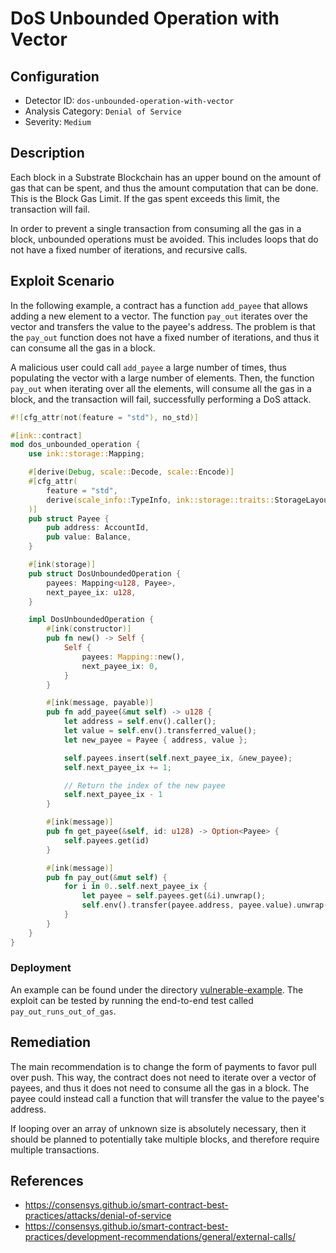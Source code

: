 # DoS Unbounded Operation with Vector
## Configuration
- Detector ID: `dos-unbounded-operation-with-vector`
- Analysis Category: `Denial of Service`
- Severity: `Medium`

## Description
Each block in a Substrate Blockchain has an upper bound on the amount of gas 
that can be spent, and thus the amount computation that can be done. This is 
the Block Gas Limit. If the gas spent exceeds this limit, the transaction 
will fail.

In order to prevent a single transaction from consuming all the gas in a block,
unbounded operations must be avoided. This includes loops that do not have a 
fixed number of iterations, and recursive calls.
## Exploit Scenario
In the following example, a contract has a function `add_payee` that allows 
adding a new element to a vector. The function `pay_out` iterates over the 
vector and transfers the value to the payee's address. The problem is that 
the `pay_out` function does not have a fixed number of iterations, and thus 
it can consume all the gas in a block.

A malicious user could call `add_payee` a large number of times, thus 
populating the vector with a large number of elements. Then, the function 
`pay_out` when iterating over all the elements, will consume all the gas in 
a block, and the transaction will fail, successfully performing a DoS attack.

```rust
#![cfg_attr(not(feature = "std"), no_std)]

#[ink::contract]
mod dos_unbounded_operation {
    use ink::storage::Mapping;

    #[derive(Debug, scale::Decode, scale::Encode)]
    #[cfg_attr(
        feature = "std",
        derive(scale_info::TypeInfo, ink::storage::traits::StorageLayout)
    )]
    pub struct Payee {
        pub address: AccountId,
        pub value: Balance,
    }

    #[ink(storage)]
    pub struct DosUnboundedOperation {
        payees: Mapping<u128, Payee>,
        next_payee_ix: u128,
    }

    impl DosUnboundedOperation {
        #[ink(constructor)]
        pub fn new() -> Self {
            Self {
                payees: Mapping::new(),
                next_payee_ix: 0,
            }
        }

        #[ink(message, payable)]
        pub fn add_payee(&mut self) -> u128 {
            let address = self.env().caller();
            let value = self.env().transferred_value();
            let new_payee = Payee { address, value };

            self.payees.insert(self.next_payee_ix, &new_payee);
            self.next_payee_ix += 1;

            // Return the index of the new payee
            self.next_payee_ix - 1
        }

        #[ink(message)]
        pub fn get_payee(&self, id: u128) -> Option<Payee> {
            self.payees.get(id)
        }

        #[ink(message)]
        pub fn pay_out(&mut self) {
            for i in 0..self.next_payee_ix {
                let payee = self.payees.get(&i).unwrap();
                self.env().transfer(payee.address, payee.value).unwrap();
            }
        }
    }
}
```

### Deployment
An example can be found under the directory 
[vulnerable-example](./vulnerable-example). The exploit can be tested by
running the end-to-end test called `pay_out_runs_out_of_gas`.

## Remediation
The main recommendation is to change the form of payments to favor pull over 
push. This way, the contract does not need to iterate over a vector of payees,
and thus it does not need to consume all the gas in a block. The payee could 
instead call a function that will transfer the value to the payee's address.

If looping over an array of unknown size is absolutely necessary, then it 
should be planned to potentially take multiple blocks, and therefore require
multiple transactions.

## References
- https://consensys.github.io/smart-contract-best-practices/attacks/denial-of-service
- https://consensys.github.io/smart-contract-best-practices/development-recommendations/general/external-calls/
